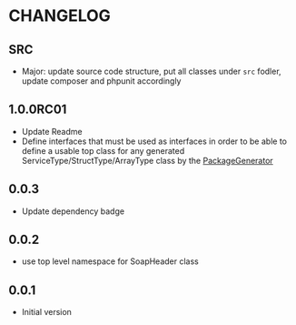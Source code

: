 CHANGELOG
=========

SRC
---
- Major: update source code structure, put all classes under ```src``` fodler, update composer and phpunit accordingly

1.0.0RC01
---------
- Update Readme
- Define interfaces that must be used as interfaces in order to be able to define a usable top class for any generated ServiceType/StructType/ArrayType class by the [PackageGenerator](https://github.com/WsdlToPhp/PackageGenerator)

0.0.3
-----
- Update dependency badge

0.0.2
-----
- use top level namespace for SoapHeader class

0.0.1
-----
- Initial version